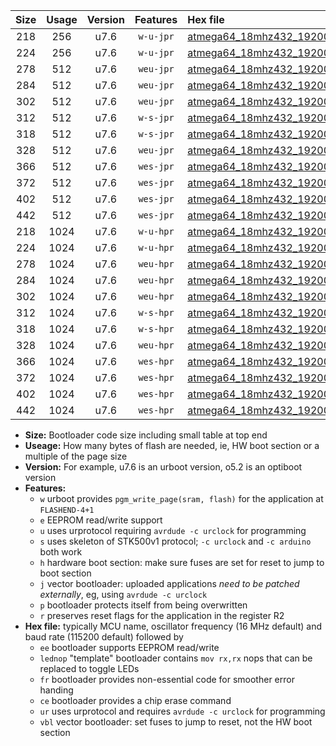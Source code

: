 |Size|Usage|Version|Features|Hex file|
|:-:|:-:|:-:|:-:|:--|
|218|256|u7.6|`w-u-jpr`|[atmega64_18mhz432_19200bps_ur_vbl.hex](https://raw.githubusercontent.com/stefanrueger/urboot/main//atmega64_18mhz432_19200bps_ur_vbl.hex)|
|224|256|u7.6|`w-u-jpr`|[atmega64_18mhz432_19200bps_lednop_ur_vbl.hex](https://raw.githubusercontent.com/stefanrueger/urboot/main//atmega64_18mhz432_19200bps_lednop_ur_vbl.hex)|
|278|512|u7.6|`weu-jpr`|[atmega64_18mhz432_19200bps_ee_ur_vbl.hex](https://raw.githubusercontent.com/stefanrueger/urboot/main//atmega64_18mhz432_19200bps_ee_ur_vbl.hex)|
|284|512|u7.6|`weu-jpr`|[atmega64_18mhz432_19200bps_ee_lednop_ur_vbl.hex](https://raw.githubusercontent.com/stefanrueger/urboot/main//atmega64_18mhz432_19200bps_ee_lednop_ur_vbl.hex)|
|302|512|u7.6|`weu-jpr`|[atmega64_18mhz432_19200bps_ee_lednop_fr_ur_vbl.hex](https://raw.githubusercontent.com/stefanrueger/urboot/main//atmega64_18mhz432_19200bps_ee_lednop_fr_ur_vbl.hex)|
|312|512|u7.6|`w-s-jpr`|[atmega64_18mhz432_19200bps_vbl.hex](https://raw.githubusercontent.com/stefanrueger/urboot/main//atmega64_18mhz432_19200bps_vbl.hex)|
|318|512|u7.6|`w-s-jpr`|[atmega64_18mhz432_19200bps_lednop_vbl.hex](https://raw.githubusercontent.com/stefanrueger/urboot/main//atmega64_18mhz432_19200bps_lednop_vbl.hex)|
|328|512|u7.6|`weu-jpr`|[atmega64_18mhz432_19200bps_ee_lednop_fr_ce_ur_vbl.hex](https://raw.githubusercontent.com/stefanrueger/urboot/main//atmega64_18mhz432_19200bps_ee_lednop_fr_ce_ur_vbl.hex)|
|366|512|u7.6|`wes-jpr`|[atmega64_18mhz432_19200bps_ee_vbl.hex](https://raw.githubusercontent.com/stefanrueger/urboot/main//atmega64_18mhz432_19200bps_ee_vbl.hex)|
|372|512|u7.6|`wes-jpr`|[atmega64_18mhz432_19200bps_ee_lednop_vbl.hex](https://raw.githubusercontent.com/stefanrueger/urboot/main//atmega64_18mhz432_19200bps_ee_lednop_vbl.hex)|
|402|512|u7.6|`wes-jpr`|[atmega64_18mhz432_19200bps_ee_lednop_fr_vbl.hex](https://raw.githubusercontent.com/stefanrueger/urboot/main//atmega64_18mhz432_19200bps_ee_lednop_fr_vbl.hex)|
|442|512|u7.6|`wes-jpr`|[atmega64_18mhz432_19200bps_ee_lednop_fr_ce_vbl.hex](https://raw.githubusercontent.com/stefanrueger/urboot/main//atmega64_18mhz432_19200bps_ee_lednop_fr_ce_vbl.hex)|
|218|1024|u7.6|`w-u-hpr`|[atmega64_18mhz432_19200bps_ur.hex](https://raw.githubusercontent.com/stefanrueger/urboot/main//atmega64_18mhz432_19200bps_ur.hex)|
|224|1024|u7.6|`w-u-hpr`|[atmega64_18mhz432_19200bps_lednop_ur.hex](https://raw.githubusercontent.com/stefanrueger/urboot/main//atmega64_18mhz432_19200bps_lednop_ur.hex)|
|278|1024|u7.6|`weu-hpr`|[atmega64_18mhz432_19200bps_ee_ur.hex](https://raw.githubusercontent.com/stefanrueger/urboot/main//atmega64_18mhz432_19200bps_ee_ur.hex)|
|284|1024|u7.6|`weu-hpr`|[atmega64_18mhz432_19200bps_ee_lednop_ur.hex](https://raw.githubusercontent.com/stefanrueger/urboot/main//atmega64_18mhz432_19200bps_ee_lednop_ur.hex)|
|302|1024|u7.6|`weu-hpr`|[atmega64_18mhz432_19200bps_ee_lednop_fr_ur.hex](https://raw.githubusercontent.com/stefanrueger/urboot/main//atmega64_18mhz432_19200bps_ee_lednop_fr_ur.hex)|
|312|1024|u7.6|`w-s-hpr`|[atmega64_18mhz432_19200bps.hex](https://raw.githubusercontent.com/stefanrueger/urboot/main//atmega64_18mhz432_19200bps.hex)|
|318|1024|u7.6|`w-s-hpr`|[atmega64_18mhz432_19200bps_lednop.hex](https://raw.githubusercontent.com/stefanrueger/urboot/main//atmega64_18mhz432_19200bps_lednop.hex)|
|328|1024|u7.6|`weu-hpr`|[atmega64_18mhz432_19200bps_ee_lednop_fr_ce_ur.hex](https://raw.githubusercontent.com/stefanrueger/urboot/main//atmega64_18mhz432_19200bps_ee_lednop_fr_ce_ur.hex)|
|366|1024|u7.6|`wes-hpr`|[atmega64_18mhz432_19200bps_ee.hex](https://raw.githubusercontent.com/stefanrueger/urboot/main//atmega64_18mhz432_19200bps_ee.hex)|
|372|1024|u7.6|`wes-hpr`|[atmega64_18mhz432_19200bps_ee_lednop.hex](https://raw.githubusercontent.com/stefanrueger/urboot/main//atmega64_18mhz432_19200bps_ee_lednop.hex)|
|402|1024|u7.6|`wes-hpr`|[atmega64_18mhz432_19200bps_ee_lednop_fr.hex](https://raw.githubusercontent.com/stefanrueger/urboot/main//atmega64_18mhz432_19200bps_ee_lednop_fr.hex)|
|442|1024|u7.6|`wes-hpr`|[atmega64_18mhz432_19200bps_ee_lednop_fr_ce.hex](https://raw.githubusercontent.com/stefanrueger/urboot/main//atmega64_18mhz432_19200bps_ee_lednop_fr_ce.hex)|

- **Size:** Bootloader code size including small table at top end
- **Useage:** How many bytes of flash are needed, ie, HW boot section or a multiple of the page size
- **Version:** For example, u7.6 is an urboot version, o5.2 is an optiboot version
- **Features:**
  + `w` urboot provides `pgm_write_page(sram, flash)` for the application at `FLASHEND-4+1`
  + `e` EEPROM read/write support
  + `u` uses urprotocol requiring `avrdude -c urclock` for programming
  + `s` uses skeleton of STK500v1 protocol; `-c urclock` and `-c arduino` both work
  + `h` hardware boot section: make sure fuses are set for reset to jump to boot section
  + `j` vector bootloader: uploaded applications *need to be patched externally*, eg, using `avrdude -c urclock`
  + `p` bootloader protects itself from being overwritten
  + `r` preserves reset flags for the application in the register R2
- **Hex file:** typically MCU name, oscillator frequency (16 MHz default) and baud rate (115200 default) followed by
  + `ee` bootloader supports EEPROM read/write
  + `lednop` "template" bootloader contains `mov rx,rx` nops that can be replaced to toggle LEDs
  + `fr` bootloader provides non-essential code for smoother error handing
  + `ce` bootloader provides a chip erase command
  + `ur` uses urprotocol and requires `avrdude -c urclock` for programming
  + `vbl` vector bootloader: set fuses to jump to reset, not the HW boot section
